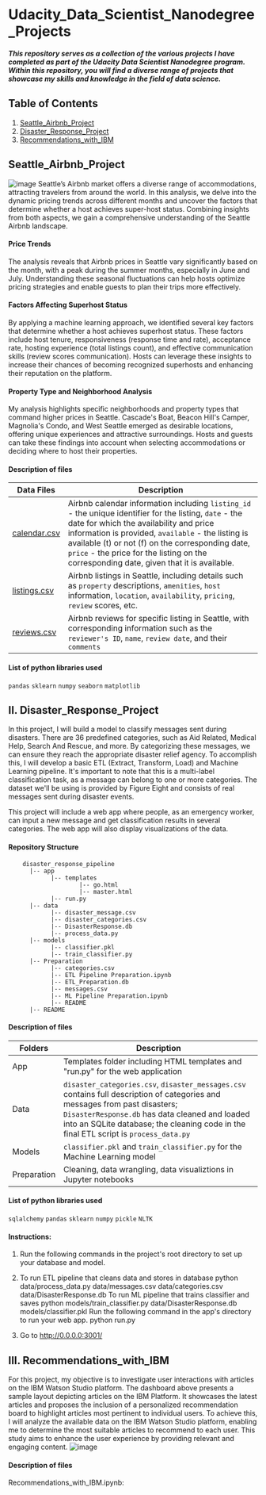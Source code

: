 # Udacity_Data_Scientist_Nanodegree_Projects

***This repository serves as a collection of the various projects I have completed as part of the Udacity Data Scientist Nanodegree program. Within this repository, you will find a diverse range of projects that showcase my skills and knowledge in the field of data science.***

## Table of Contents 
1. [Seattle_Airbnb_Project](https://github.com/yangfuchun/Udacity_Data_Scientist_Nanodegree_Projects/blob/main/README.md#seattle_airbnb_project)
2. [Disaster_Response_Project](https://github.com/yangfuchun/Udacity_Data_Scientist_Nanodegree_Projects/blob/main/README.md#disaster_response_project)
3. [Recommendations_with_IBM](https://github.com/yangfuchun/Udacity_Data_Scientist_Nanodegree_Projects/blob/main/README.md#recommendations_with_ibm)

## Seattle_Airbnb_Project
![image](https://github.com/yangfuchun/Udacity_Data_Scientist_Nanodegree_Projects/assets/100629848/ad6e0d11-f3bb-4961-9fbf-1b404a66ca66)
Seattle’s Airbnb market offers a diverse range of accommodations, attracting travelers from around the world. In this analysis, we delve into the dynamic pricing trends across different months and uncover the factors that determine whether a host achieves super-host status. Combining insights from both aspects, we gain a comprehensive understanding of the Seattle Airbnb landscape. 

#### Price Trends
The analysis reveals that Airbnb prices in Seattle vary significantly based on the month, with a peak during the summer months, especially in June and July. Understanding these seasonal fluctuations can help hosts optimize pricing strategies and enable guests to plan their trips more effectively.

#### Factors Affecting Superhost Status
By applying a machine learning approach, we identified several key factors that determine whether a host achieves superhost status. These factors include host tenure, responsiveness (response time and rate), acceptance rate, hosting experience (total listings count), and effective communication skills (review scores communication). Hosts can leverage these insights to increase their chances of becoming recognized superhosts and enhancing their reputation on the platform.

#### Property Type and Neighborhood Analysis
My analysis highlights specific neighborhoods and property types that command higher prices in Seattle. Cascade's Boat, Beacon Hill's Camper, Magnolia's Condo, and West Seattle emerged as desirable locations, offering unique experiences and attractive surroundings. Hosts and guests can take these findings into account when selecting accommodations or deciding where to host their properties.

#### Description of files
| Data Files  | Description |
| ------------- | ------------- |
| [calendar.csv](https://www.kaggle.com/datasets/airbnb/seattle)  | Airbnb calendar information including `listing_id` - the unique identifier for the listing, `date` - the date for which the availability and price information is provided, `available` - the listing is available (t) or not (f) on the corresponding date, `price` - the price for the listing on the corresponding date, given that it is available.|
| [listings.csv](https://www.kaggle.com/datasets/airbnb/seattle)  | Airbnb listings in Seattle, including details such as `property` descriptions, `amenities`, `host` information, `location`, `availability`, `pricing`, `review` scores, etc. |
| [reviews.csv](https://www.kaggle.com/datasets/airbnb/seattle)  | Airbnb reviews for specific listing in Seattle, with corresponding information such as the `reviewer's ID`, `name`, `review date`, and their `comments` |

#### List of python libraries used
 `pandas` `sklearn` `numpy` `seaborn` `matplotlib`

## II. Disaster_Response_Project

In this project, I will build a model to classify messages sent during disasters. There are 36 predefined categories, such as Aid Related, Medical Help, Search And Rescue, and more. By categorizing these messages, we can ensure they reach the appropriate disaster relief agency. To accomplish this, I will develop a basic ETL (Extract, Transform, Load) and Machine Learning pipeline. It's important to note that this is a multi-label classification task, as a message can belong to one or more categories. The dataset we'll be using is provided by Figure Eight and consists of real messages sent during disaster events.

This project will include a web app where people, as an emergency worker, can input a new message and get classification results in several categories. The web app will also display visualizations of the data. 

#### Repository Structure
        disaster_response_pipeline
          |-- app
                |-- templates
                        |-- go.html
                        |-- master.html
                |-- run.py
          |-- data
                |-- disaster_message.csv
                |-- disaster_categories.csv
                |-- DisasterResponse.db
                |-- process_data.py
          |-- models
                |-- classifier.pkl
                |-- train_classifier.py
          |-- Preparation
                |-- categories.csv
                |-- ETL Pipeline Preparation.ipynb
                |-- ETL_Preparation.db
                |-- messages.csv
                |-- ML Pipeline Preparation.ipynb
                |-- README
          |-- README
          
#### Description of files
| Folders  | Description |
| ------------- | ------------- |
| App | Templates folder including HTML templates and "run.py" for the web application |
| Data | `disaster_categories.csv`, `disaster_messages.csv` contains full description of categories and messages from past disasters; `DisasterResponse.db` has data cleaned and loaded into an SQLite database; the cleaning code in the final ETL script is `process_data.py` |
| Models | `classifier.pkl` and `train_classifier.py` for the Machine Learning model |
| Preparation | Cleaning, data wrangling, data visualiztions in Jupyter notebooks |

#### List of python libraries used
`sqlalchemy` `pandas` `sklearn` `numpy` `pickle` `NLTK` 

#### Instructions:
1. Run the following commands in the project's root directory to set up your database and model.

2. To run ETL pipeline that cleans data and stores in database python data/process_data.py data/messages.csv data/categories.csv data/DisasterResponse.db
To run ML pipeline that trains classifier and saves python models/train_classifier.py data/DisasterResponse.db models/classifier.pkl
Run the following command in the app's directory to run your web app. python run.py

3. Go to http://0.0.0.0:3001/
   
## III. Recommendations_with_IBM
For this project, my objective is to investigate user interactions with articles on the IBM Watson Studio platform. The dashboard above presents a sample layout depicting articles on the IBM Platform. It showcases the latest articles and proposes the inclusion of a personalized recommendation board to highlight articles most pertinent to individual users. To achieve this, I will analyze the available data on the IBM Watson Studio platform, enabling me to determine the most suitable articles to recommend to each user. This study aims to enhance the user experience by providing relevant and engaging content.
![image](https://github.com/yangfuchun/Udacity_Data_Scientist_Nanodegree_Projects/assets/100629848/9e0f4ee1-59f0-4728-b73a-8923e0f0dddf)

#### Description of files
Recommendations_with_IBM.ipynb: 
